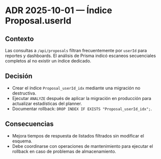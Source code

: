 # ADR 2025-10-01 — Índice Proposal.userId

## Contexto

Las consultas a `/api/proposals` filtran frecuentemente por `userId` para reportes y dashboards. El análisis de Prisma indicó escaneos secuenciales completos al no existir un índice dedicado.

## Decisión

- Crear el índice `Proposal_userId_idx` mediante una migración no destructiva.
- Ejecutar `ANALYZE` después de aplicar la migración en producción para actualizar estadísticas del planner.
- Documentar rollback: `DROP INDEX IF EXISTS "Proposal_userId_idx";`.

## Consecuencias

- Mejora tiempos de respuesta de listados filtrados sin modificar el esquema.
- Debe coordinarse con operaciones de mantenimiento para ejecutar el rollback en caso de problemas de almacenamiento.
